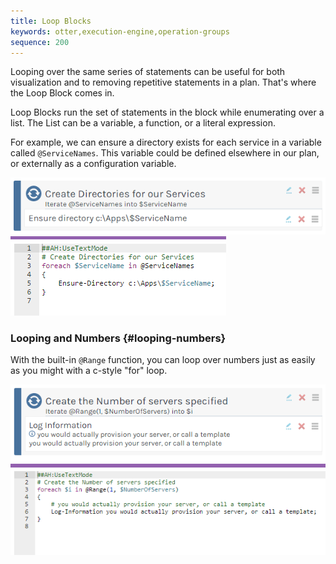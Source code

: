 ```yaml
---
title: Loop Blocks
keywords: otter,execution-engine,operation-groups
sequence: 200
---
```


Looping over the same series of statements can be useful for both visualization and to removing repetitive statements in a plan. That's where the Loop Block comes in.

Loop Blocks run the set of statements in the block while enumerating over a list. The List can be a variable, a function, or a literal expression. 

For example, we can ensure a directory exists for each service in a variable called `@ServiceNames`. This variable could be defined elsewhere in our plan, or externally as a configuration variable.

<tab-block>
    <tab name="Visual Mode">
        <img class="screenshot" src="/resources/documentation/otter/loop-block.png" alt="Loop Block in Otter" />
    </tab>
    <tab name="Text Mode (OtterScript)">
        <img class="screenshot" src="/resources/documentation/otter/loop-text.png" alt="loop Text in Otter" />
    </tab>
</tab-block>

### Looping and Numbers {#looping-numbers}

With the built-in `@Range` function, you can loop over numbers just as easily as you might with a c-style "for" loop.

<tab-block>
    <tab name="Visual Mode">
        <img class="screenshot" src="/resources/documentation/otter/loop-range-block.png" alt="Loop Block in Otter" />
    </tab>
    <tab name="Text Mode (OtterScript)">
        <img class="screenshot" src="/resources/documentation/otter/loop-range-text.png" alt="Loop Block in Otter" />
    </tab>
</tab-block>

